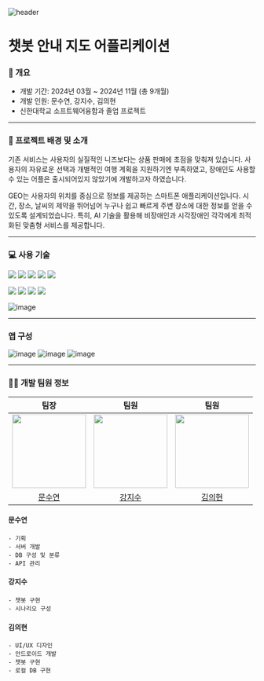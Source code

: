 ![header](https://capsule-render.vercel.app/api?type=waving&color=4F89F8&height=230&text=GEO&fontColor=ffffff&fontAlignY=40&fontSize=90&animation=fadeIn)
<!-- 내용을 더 넣는다면 기술을 사용한 이유, 소개 영상 등 -->
# 챗봇 안내 지도 어플리케이션
### 📖 개요
- 개발 기간: 2024년 03월 ~ 2024년 11월 (총 9개월)
- 개발 인원: 문수연, 강지수, 김의현
- 신한대학교 소프트웨어융합과 졸업 프로젝트

---

### 💬 프로젝트 배경 및 소개
기존 서비스는 사용자의 실질적인 니즈보다는 상품 판매에 초점을 맞춰져 있습니다. 사용자의 자유로운 선택과 개별적인 여행 계획을 지원하기엔 부족하였고, 장애인도 사용할 수 있는 어플은 출시되어있지 않았기에 개발하고자 하였습니다.

GEO는 사용자의 위치를 중심으로 정보를 제공하는 스마트폰 애플리케이션입니다. 시간, 장소, 날씨의 제약을 뛰어넘어 누구나 쉽고 빠르게 주변 장소에 대한 정보를 얻을 수 있도록 설계되었습니다. 특히, AI 기술을 활용해 비장애인과 시각장애인 각각에게 최적화된 맞춤형 서비스를 제공합니다.

---

<p align="center">
  <h3>💻 사용 기술</h3>
  
  <img src="https://img.shields.io/badge/Kotlin-7F52FF.svg?style=flat-square&logo=kotlin&logoColor=FFFFFF" /> <img src="https://img.shields.io/badge/Java-ED8B00.svg?style=flat-square&logo=java&logoColor=000000" /> <img src="https://img.shields.io/badge/FileZilla-BF0000.svg?style=flat-square&logo=filezilla&logoColor=000000" /> <img src="https://img.shields.io/badge/PHP-777BB4.svg?style=flat-square&logo=php&logoColor=FFFFFF" /> <img src="https://img.shields.io/badge/NGINX-009639.svg?style=flat-square&logo=nginx&logoColor=FFFFFF" /> 
  
  <img src="https://img.shields.io/badge/AmazonEC2-FF9900.svg?style=flat-square&logo=AmazonEC2&logoColor=FFFFFF" /> <img src="https://img.shields.io/badge/MySQL-4479A1.svg?style=flat-square&logo=MySQL&logoColor=FFFFFF" /> <img src="https://img.shields.io/badge/AndroidStudio-34A853.svg?style=flat-square&logo=Android&logoColor=FFFFFF" /> <img src="https://img.shields.io/badge/Gemini-8E75B2.svg?style=flat-square&logo=googlegemini&logoColor=FFFFFF" /> 
</p>

![image](https://github.com/user-attachments/assets/d2349ee0-e25d-4ced-945e-6aa7599868ee)

---

### 앱 구성

![image](https://github.com/user-attachments/assets/02269051-51df-4523-9b4a-b2d6a9697000)
![image](https://github.com/user-attachments/assets/5ab33af1-d735-4f81-abfe-5bff35361389)
![image](https://github.com/user-attachments/assets/d3f7dc81-3d63-4361-b3bc-1d4f0445ec10)

---

### 🧑‍💻 개발 팀원 정보 
| 팀장 | 팀원 | 팀원 |
|:----:|:----:|:----:|
|<img width=150 src="https://avatars.githubusercontent.com/u/96676715?v=4" />|<img width=150 src="https://avatars.githubusercontent.com/u/96802515?v=4"/>|<img width=150 src="https://avatars.githubusercontent.com/u/125240447?v=4">|
|[문수연](https://github.com/March23Moon)|[강지수](https://github.com/JISO0O0O)|[김의현](https://github.com/UiHyeon-Kim)|

#### 문수연
```
- 기획
- 서버 개발
- DB 구성 및 분류
- API 관리
```
#### 강지수
```
- 챗봇 구현
- 시나리오 구성
```
#### 김의현
```
- UI/UX 디자인
- 안드로이드 개발
- 챗봇 구현
- 로컬 DB 구현
```

<!--
1) 인력의 기술 보유와 활용
Java
	- Java 개념과 코드 분석 가능 ( 전체 )
DB
	- MySQL 개념과 코드 분석 가능, 원격 DB 건설 ( 수연 )	
	- SQLite, RoomDB 로컬 데이터 베이스 구현 및 사용 가능 ( 의현 )
AWS EC2
	- 서버 구축 및 활용 가능 ( 수연 )
UI/UX
	- 화면 구성 / 사용자 환경 고려 ( 의현 )
API
	- TourAPI 크롤링 및 가공 ( 수연 )
	- GeminaiAPI 활용 ( 지수 )
챗봇
 	- 챗봇을 적용하고 앱의 목적에 맞게 건설 ( 지수, 의현 )
-->
